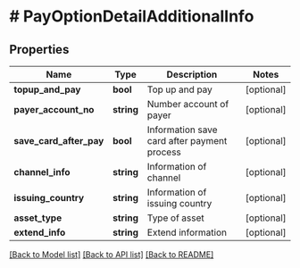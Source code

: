 # # PayOptionDetailAdditionalInfo

## Properties

Name | Type | Description | Notes
------------ | ------------- | ------------- | -------------
**topup_and_pay** | **bool** | Top up and pay | [optional]
**payer_account_no** | **string** | Number account of payer | [optional]
**save_card_after_pay** | **bool** | Information save card after payment process | [optional]
**channel_info** | **string** | Information of channel | [optional]
**issuing_country** | **string** | Information of issuing country | [optional]
**asset_type** | **string** | Type of asset | [optional]
**extend_info** | **string** | Extend information | [optional]

[[Back to Model list]](../../README.md#models) [[Back to API list]](../../README.md#endpoints) [[Back to README]](../../README.md)
